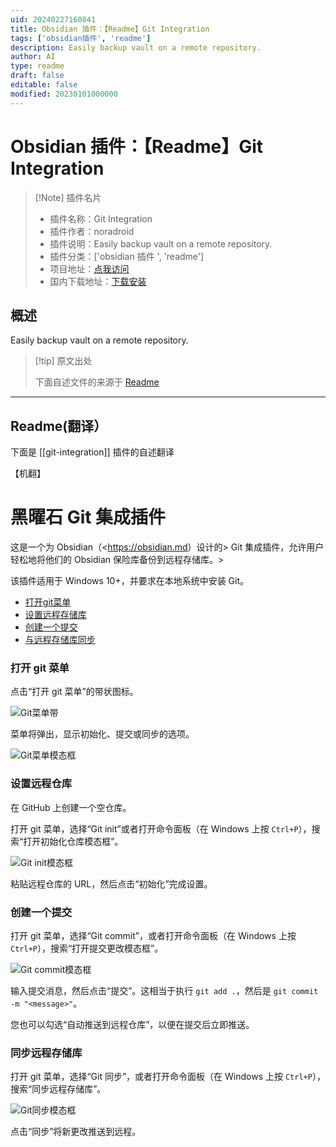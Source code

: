 ```yaml
---
uid: 20240227160841
title: Obsidian 插件：【Readme】Git Integration
tags: ['obsidian插件', 'readme']
description: Easily backup vault on a remote repository.
author: AI
type: readme
draft: false
editable: false
modified: 20230101000000
---
```


# Obsidian 插件：【Readme】Git Integration

> [!Note] 插件名片
> - 插件名称：Git Integration
> - 插件作者：noradroid
> - 插件说明：Easily backup vault on a remote repository.
> - 插件分类：['obsidian 插件 ', 'readme']
> - 项目地址：[点我访问](https://github.com/noradroid/obsidian-git-integration)
> - 国内下载地址：[下载安装](https://pkmer.cn/products/plugin/pluginMarket/?git-integration)

## 概述

Easily backup vault on a remote repository.

> [!tip] 原文出处
>
>下面自述文件的来源于 [Readme](https://ghproxy.net/https://raw.githubusercontent.com/noradroid/obsidian-git-integration/master/README.md)

---

## Readme(翻译）

下面是 [[git-integration]] 插件的自述翻译

【机翻】

# 黑曜石 Git 集成插件

这是一个为 Obsidian（<<https://obsidian.md>）设计的> Git 集成插件，允许用户轻松地将他们的 Obsidian 保险库备份到远程存储库。>

该插件适用于 Windows 10+，并要求在本地系统中安装 Git。

- [打开git菜单](#open-the-git-menu)
- [设置远程存储库](#setup-remote-repository)
- [创建一个提交](#create-a-commit)
- [与远程存储库同步](#sync-with-remote-repository)

### 打开 git 菜单

点击“打开 git 菜单”的带状图标。

![Git菜单带](https://cdn.pkmer.cn/covers/git-integration_2_0.png!pkmer)

菜单将弹出，显示初始化、提交或同步的选项。

![Git菜单模态框](https://cdn.pkmer.cn/covers/git-integration_2_1.png!pkmer)

### 设置远程仓库

在 GitHub 上创建一个空仓库。

打开 git 菜单，选择“Git init”或者打开命令面板（在 Windows 上按 `Ctrl+P`），搜索“打开初始化仓库模态框”。

![Git init模态框](https://cdn.pkmer.cn/covers/git-integration_2_2.png!pkmer)

粘贴远程仓库的 URL，然后点击“初始化”完成设置。

### 创建一个提交

打开 git 菜单，选择“Git commit”，或者打开命令面板（在 Windows 上按 `Ctrl+P`），搜索“打开提交更改模态框”。

![Git commit模态框](https://cdn.pkmer.cn/covers/git-integration_2_3.png!pkmer)

输入提交消息，然后点击“提交”。这相当于执行 `git add .`，然后是 `git commit -m "<message>"`。

您也可以勾选“自动推送到远程仓库”，以便在提交后立即推送。

### 同步远程存储库

打开 git 菜单，选择“Git 同步”，或者打开命令面板（在 Windows 上按 `Ctrl+P`），搜索“同步远程存储库”。

![Git同步模态框](https://cdn.pkmer.cn/covers/git-integration_2_4.png!pkmer)

点击“同步”将新更改推送到远程。
